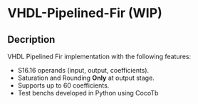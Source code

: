 # VHDL-Pipelined-Fir (WIP)
## Decription
VHDL Pipelined Fir implementation with the following features:
- S16.16 operands (input, output, coefficients).
- Saturation and Rounding **Only** at output stage.
- Supports up to 60 coefficients.
- Test benchs developed in Python using CocoTb